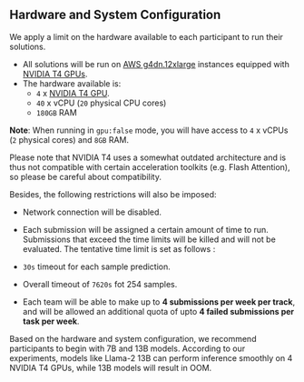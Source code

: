 ## Hardware and System Configuration
We apply a limit on the hardware available to each participant to run their solutions.

- All solutions will be run on [AWS g4dn.12xlarge](https://aws.amazon.com/ec2/instance-types/g4/) instances equipped with [NVIDIA T4 GPUs](https://www.nvidia.com/en-us/data-center/tesla-t4/). 
- The hardware available is: 
    - `4` x [NVIDIA T4 GPU](https://www.nvidia.com/en-us/data-center/tesla-t4/s). 
    - `40` x vCPU (`20` physical CPU cores)
    - `180GB` RAM

**Note**: When running in `gpu:false` mode, you will have access to `4` x vCPUs (`2` physical cores) and `8GB` RAM. 

Please note that NVIDIA T4 uses a somewhat outdated architecture and is thus not compatible with certain acceleration toolkits (e.g. Flash Attention), so please be careful about compatibility.

Besides, the following restrictions will also be imposed: 

- Network connection will be disabled.
- Each submission will be assigned a certain amount of time to run. Submissions that exceed the time limits will be killed and will not be evaluated. The tentative time limit is set as follows : 
- `30s` timeout for each sample prediction.
- Overall timeout of `7620s` fot 254 samples.

- Each team will be able to make up to **4 submissions per week per track**, and will be allowed an additional quota of upto **4 failed submissions per task per week**.

Based on the hardware and system configuration, we recommend participants to begin with 7B and 13B models. According to our experiments, models like Llama-2 13B can perform inference smoothly on 4 NVIDIA T4 GPUs, while 13B models will result in OOM.



